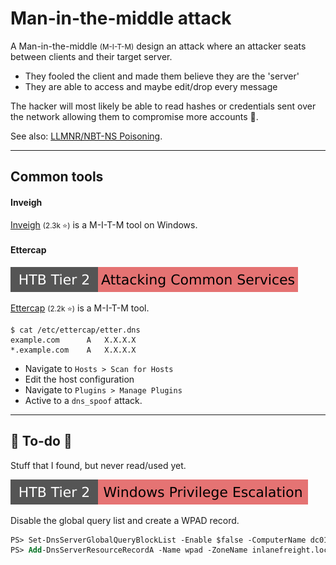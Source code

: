 # Man-in-the-middle attack

<div class="row row-cols-lg-2"><div>

A Man-in-the-middle <small>(M-I-T-M)</small> design an attack where an attacker seats between clients and their target server.

* They fooled the client and made them believe they are the 'server'
* They are able to access and maybe edit/drop every message

The hacker will most likely be able to read hashes or credentials sent over the network allowing them to compromise more accounts 🔑.
</div><div>

See also: [LLMNR/NBT-NS Poisoning](/cybersecurity/red-team/s2.discovery/techniques/network/poisoning.md).
</div></div>

<hr class="sep-both">

## Common tools

<div class="row row-cols-lg-2"><div>

#### Inveigh

[Inveigh](https://github.com/Kevin-Robertson/Inveigh) <small>(2.3k ⭐)</small> is a M-I-T-M tool on Windows.
</div><div>

#### Ettercap

[![attacking_common_services](../../../../../_badges/htb/attacking_common_services.svg)](https://academy.hackthebox.com/course/preview/attacking-common-services)

[Ettercap](https://github.com/Ettercap/ettercap) <small>(2.2k ⭐)</small> is a M-I-T-M tool.

```
$ cat /etc/ettercap/etter.dns
example.com      A   X.X.X.X
*.example.com    A   X.X.X.X
```

* Navigate to `Hosts > Scan for Hosts`
* Edit the host configuration
* Navigate to `Plugins > Manage Plugins`
* Active to a `dns_spoof` attack.
</div></div>

<hr class="sep-both">

## 👻 To-do 👻

Stuff that I found, but never read/used yet.

<div class="row row-cols-lg-2"><div>

[![windows_privilege_escalation](../../../../../_badges/htb/windows_privilege_escalation.svg)](https://academy.hackthebox.com/course/preview/windows-privilege-escalation)

Disable the global query list and create a WPAD record.

```ps
PS> Set-DnsServerGlobalQueryBlockList -Enable $false -ComputerName dc01.example.com
PS> Add-DnsServerResourceRecordA -Name wpad -ZoneName inlanefreight.local -ComputerName dc01.example.com -IPv4Address IP
```
</div><div>

</div></div>